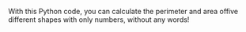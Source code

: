 With this Python code, you can calculate
the perimeter and area of ​​five
different shapes with only numbers,
without any words!